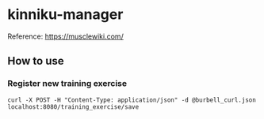 # kinniku-manager

Reference: https://musclewiki.com/

## How to use

### Register new training exercise

```shell
curl -X POST -H "Content-Type: application/json" -d @burbell_curl.json localhost:8080/training_exercise/save
```
